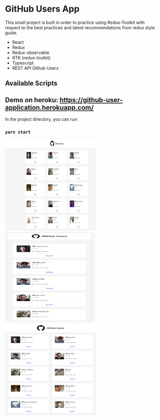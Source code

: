 # GitHub Users App

This small project is built in order to practice using Redux-Toolkit with respect to the best practices and latest recommendations from redux style guide.

* React
* Redux
* Redux-observable
* RTK (redux-toolkit)
* Typescript
* REST API Github Users

## Available Scripts

## Demo on heroku: https://github-user-application.herokuapp.com/
In the project directory, you can run:

### `yarn start`
<img src="src/assets/images/1.png" width="300" height="300"/><img src="src/assets/images/2.png" width="300" height="300"/>
                        <img src="src/assets/images/3.png" width="300" height="300"/>
